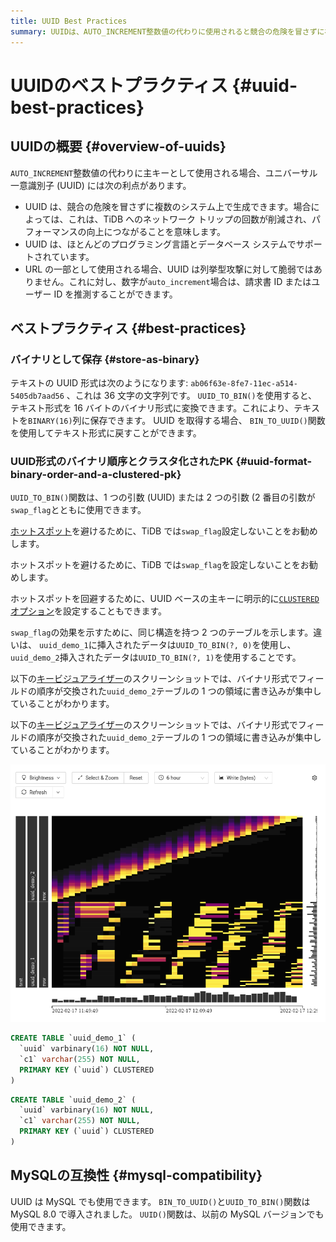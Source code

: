 ```yaml
---
title: UUID Best Practices
summary: UUIDは、AUTO_INCREMENT整数値の代わりに使用されると競合の危険を冒さずに複数のシステム上で生成できます。ほとんどのプログラミング言語とデータベース システムでサポートされており、URLの一部として使用される場合には列挙型攻撃に対して脆弱ではありません。バイナリ形式で保存することでパフォーマンスが向上し、MySQLでも使用できます。
---
```


# UUIDのベストプラクティス {#uuid-best-practices}

## UUIDの概要 {#overview-of-uuids}

`AUTO_INCREMENT`整数値の代わりに主キーとして使用される場合、ユニバーサル一意識別子 (UUID) には次の利点があります。

-   UUID は、競合の危険を冒さずに複数のシステム上で生成できます。場合によっては、これは、TiDB へのネットワーク トリップの回数が削減され、パフォーマンスの向上につながることを意味します。
-   UUID は、ほとんどのプログラミング言語とデータベース システムでサポートされています。
-   URL の一部として使用される場合、UUID は列挙型攻撃に対して脆弱ではありません。これに対し、数字が`auto_increment`場合は、請求書 ID またはユーザー ID を推測することができます。

## ベストプラクティス {#best-practices}

### バイナリとして保存 {#store-as-binary}

テキストの UUID 形式は次のようになります: `ab06f63e-8fe7-11ec-a514-5405db7aad56` 、これは 36 文字の文字列です。 `UUID_TO_BIN()`を使用すると、テキスト形式を 16 バイトのバイナリ形式に変換できます。これにより、テキストを`BINARY(16)`列に保存できます。 UUID を取得する場合、 `BIN_TO_UUID()`関数を使用してテキスト形式に戻すことができます。

### UUID形式のバイナリ順序とクラスタ化されたPK {#uuid-format-binary-order-and-a-clustered-pk}

`UUID_TO_BIN()`関数は、1 つの引数 (UUID) または 2 つの引数 (2 番目の引数が`swap_flag`とともに使用できます。

<CustomContent platform="tidb">

[ホットスポット](/best-practices/high-concurrency-best-practices.md)を避けるために、TiDB では`swap_flag`設定しないことをお勧めします。

</CustomContent>

<CustomContent platform="tidb-cloud">

ホットスポットを避けるために、TiDB では`swap_flag`を設定しないことをお勧めします。

</CustomContent>

ホットスポットを回避するために、UUID ベースの主キーに明示的に[`CLUSTERED`オプション](/clustered-indexes.md)を設定することもできます。

`swap_flag`の効果を示すために、同じ構造を持つ 2 つのテーブルを示します。違いは、 `uuid_demo_1`に挿入されたデータは`UUID_TO_BIN(?, 0)`を使用し、 `uuid_demo_2`挿入されたデータは`UUID_TO_BIN(?, 1)`を使用することです。

<CustomContent platform="tidb">

以下の[キービジュアライザー](/dashboard/dashboard-key-visualizer.md)のスクリーンショットでは、バイナリ形式でフィールドの順序が交換された`uuid_demo_2`テーブルの 1 つの領域に書き込みが集中していることがわかります。

</CustomContent>

<CustomContent platform="tidb-cloud">

以下の[キービジュアライザー](/tidb-cloud/tune-performance.md#key-visualizer)のスクリーンショットでは、バイナリ形式でフィールドの順序が交換された`uuid_demo_2`テーブルの 1 つの領域に書き込みが集中していることがわかります。

</CustomContent>

![Key Visualizer](/media/best-practices/uuid_keyviz.png)

```sql
CREATE TABLE `uuid_demo_1` (
  `uuid` varbinary(16) NOT NULL,
  `c1` varchar(255) NOT NULL,
  PRIMARY KEY (`uuid`) CLUSTERED
)
```

```sql
CREATE TABLE `uuid_demo_2` (
  `uuid` varbinary(16) NOT NULL,
  `c1` varchar(255) NOT NULL,
  PRIMARY KEY (`uuid`) CLUSTERED
)
```

## MySQLの互換性 {#mysql-compatibility}

UUID は MySQL でも使用できます。 `BIN_TO_UUID()`と`UUID_TO_BIN()`関数はMySQL 8.0 で導入されました。 `UUID()`関数は、以前の MySQL バージョンでも使用できます。
